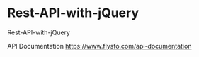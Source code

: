 # Rest-API-with-jQuery
Rest-API-with-jQuery

API Documentation
https://www.flysfo.com/api-documentation
